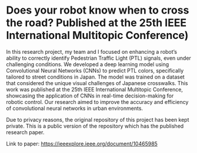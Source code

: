 # Does your robot know when to cross the road? Published at the 25th IEEE International Multitopic Conference)

In this research project, my team and I focused on enhancing a robot’s ability to correctly identify Pedestrian Traffic Light (PTL) signals, even under challenging conditions. We developed a deep learning model using Convolutional Neural Networks (CNNs) to predict PTL colors, specifically tailored to street conditions in Japan. The model was trained on a dataset that considered the unique visual challenges of Japanese crosswalks. This work was published at the 25th IEEE International Multitopic Conference, showcasing the application of CNNs in real-time decision-making for robotic control. Our research aimed to improve the accuracy and efficiency of convolutional neural networks in urban environments.

Due to privacy reasons, the original repository of this project has been kept private. This is a public version of the repository which has the published research paper.

Link to paper: https://ieeexplore.ieee.org/document/10465985
